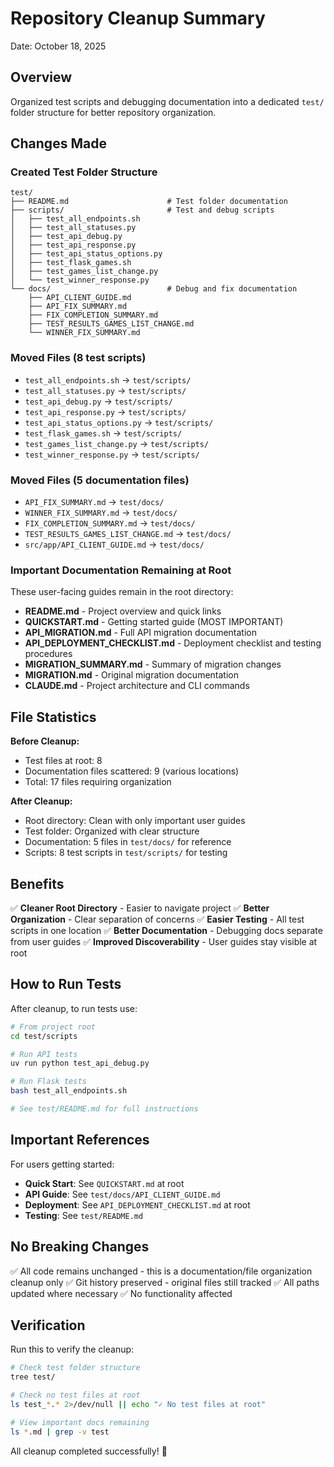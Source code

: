 # Repository Cleanup Summary

Date: October 18, 2025

## Overview
Organized test scripts and debugging documentation into a dedicated `test/` folder structure for better repository organization.

## Changes Made

### Created Test Folder Structure
```
test/
├── README.md                      # Test folder documentation
├── scripts/                       # Test and debug scripts
│   ├── test_all_endpoints.sh
│   ├── test_all_statuses.py
│   ├── test_api_debug.py
│   ├── test_api_response.py
│   ├── test_api_status_options.py
│   ├── test_flask_games.sh
│   ├── test_games_list_change.py
│   └── test_winner_response.py
└── docs/                          # Debug and fix documentation
    ├── API_CLIENT_GUIDE.md
    ├── API_FIX_SUMMARY.md
    ├── FIX_COMPLETION_SUMMARY.md
    ├── TEST_RESULTS_GAMES_LIST_CHANGE.md
    └── WINNER_FIX_SUMMARY.md
```

### Moved Files (8 test scripts)
- `test_all_endpoints.sh` → `test/scripts/`
- `test_all_statuses.py` → `test/scripts/`
- `test_api_debug.py` → `test/scripts/`
- `test_api_response.py` → `test/scripts/`
- `test_api_status_options.py` → `test/scripts/`
- `test_flask_games.sh` → `test/scripts/`
- `test_games_list_change.py` → `test/scripts/`
- `test_winner_response.py` → `test/scripts/`

### Moved Files (5 documentation files)
- `API_FIX_SUMMARY.md` → `test/docs/`
- `WINNER_FIX_SUMMARY.md` → `test/docs/`
- `FIX_COMPLETION_SUMMARY.md` → `test/docs/`
- `TEST_RESULTS_GAMES_LIST_CHANGE.md` → `test/docs/`
- `src/app/API_CLIENT_GUIDE.md` → `test/docs/`

### Important Documentation Remaining at Root

These user-facing guides remain in the root directory:

- **README.md** - Project overview and quick links
- **QUICKSTART.md** - Getting started guide (MOST IMPORTANT)
- **API_MIGRATION.md** - Full API migration documentation
- **API_DEPLOYMENT_CHECKLIST.md** - Deployment checklist and testing procedures
- **MIGRATION_SUMMARY.md** - Summary of migration changes
- **MIGRATION.md** - Original migration documentation
- **CLAUDE.md** - Project architecture and CLI commands

## File Statistics

**Before Cleanup:**
- Test files at root: 8
- Documentation files scattered: 9 (various locations)
- Total: 17 files requiring organization

**After Cleanup:**
- Root directory: Clean with only important user guides
- Test folder: Organized with clear structure
- Documentation: 5 files in `test/docs/` for reference
- Scripts: 8 test scripts in `test/scripts/` for testing

## Benefits

✅ **Cleaner Root Directory** - Easier to navigate project
✅ **Better Organization** - Clear separation of concerns
✅ **Easier Testing** - All test scripts in one location
✅ **Better Documentation** - Debugging docs separate from user guides
✅ **Improved Discoverability** - User guides stay visible at root

## How to Run Tests

After cleanup, to run tests use:

```bash
# From project root
cd test/scripts

# Run API tests
uv run python test_api_debug.py

# Run Flask tests
bash test_all_endpoints.sh

# See test/README.md for full instructions
```

## Important References

For users getting started:
- **Quick Start**: See `QUICKSTART.md` at root
- **API Guide**: See `test/docs/API_CLIENT_GUIDE.md`
- **Deployment**: See `API_DEPLOYMENT_CHECKLIST.md` at root
- **Testing**: See `test/README.md`

## No Breaking Changes

✅ All code remains unchanged - this is a documentation/file organization cleanup only
✅ Git history preserved - original files still tracked
✅ All paths updated where necessary
✅ No functionality affected

## Verification

Run this to verify the cleanup:

```bash
# Check test folder structure
tree test/

# Check no test files at root
ls test_*.* 2>/dev/null || echo "✓ No test files at root"

# View important docs remaining
ls *.md | grep -v test
```

All cleanup completed successfully! 🎉
